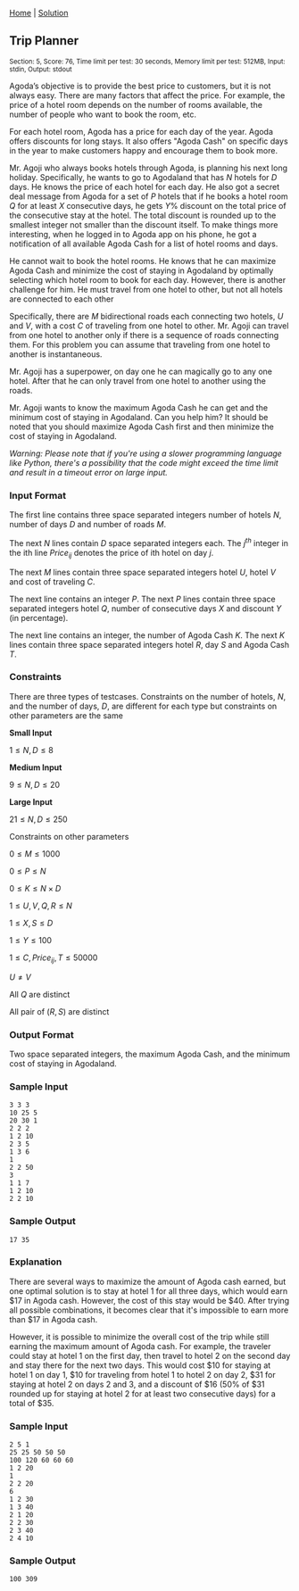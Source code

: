 [Home](../README.md) | [Solution](./solution.py)

## Trip Planner

<sup>Section: 5, Score: 76, Time limit per test: 30 seconds, Memory limit per test: 512MB, Input: stdin, Output: stdout</sup>

Agoda’s objective is to provide the best price to customers, but it is not always easy. There are many factors that affect the price. For example, the price of a hotel room depends on the number of rooms available, the number of people who want to book the room, etc.

For each hotel room, Agoda has a price for each day of the year. Agoda offers discounts for long stays. It also offers "Agoda Cash" on specific days in the year to make customers happy and encourage them to book more.

Mr. Agoji who always books hotels through Agoda, is planning his next long holiday. Specifically, he wants to go to Agodaland that has $N$ hotels for $D$ days. He knows the price of each hotel for each day. He also got a secret deal message from Agoda for a set of $P$ hotels that if he books a hotel room $Q$ for at least $X$ consecutive days, he gets $Y$% discount on the total price of the consecutive stay at the hotel. The total discount is rounded up to the smallest integer not smaller than the discount itself. To make things more interesting, when he logged in to Agoda app on his phone, he got a notification of all available Agoda Cash for a list of hotel rooms and days.

He cannot wait to book the hotel rooms. He knows that he can maximize Agoda Cash and minimize the cost of staying in Agodaland by optimally selecting which hotel room to book for each day. However, there is another challenge for him. He must travel from one hotel to other, but not all hotels are connected to each other

Specifically, there are $M$ bidirectional roads each connecting two hotels, $U$ and $V$, with a cost $C$ of traveling from one hotel to other. Mr. Agoji can travel from one hotel to another only if there is a sequence of roads connecting them. For this problem you can assume that traveling from one hotel to another is instantaneous.

Mr. Agoji has a superpower, on day one he can magically go to any one hotel. After that he can only travel from one hotel to another using the roads.

Mr. Agoji wants to know the maximum Agoda Cash he can get and the minimum cost of staying in Agodaland. Can you help him? It should be noted that you should maximize Agoda Cash first and then minimize the cost of staying in Agodaland.

_Warning: Please note that if you're using a slower programming language like Python, there's a possibility that the code might exceed the time limit and result in a timeout error on large input._

### Input Format

The first line contains three space separated integers number of hotels $N$, number of days $D$ and number of roads $M$.

The next $N$ lines contain $D$ space separated integers each. The $j^{th}$ integer in the ith line $Price_{ij}$ denotes the price of ith hotel on day $j$.

The next $M$ lines contain three space separated integers hotel $U$, hotel $V$ and cost of traveling $C$.

The next line contains an integer $P$. The next $P$ lines contain three space separated integers hotel $Q$, number of consecutive days $X$ and discount $Y$ (in percentage).

The next line contains an integer, the number of Agoda Cash $K$. The next $K$ lines contain three space separated integers hotel $R$, day $S$ and Agoda Cash $T$.



### Constraints

There are three types of testcases. Constraints on the number of hotels, $N$, and the number of days, $D$, are different for each type but constraints on other parameters are the same

**Small Input**

$1 \le N, D \le 8$

**Medium Input**

$9 \le N, D \le 20$

**Large Input**

$21 \le N, D \le 250$

Constraints on other parameters

$0 \le M \le 1000$

$0 \le P \le N$

$0 \le K \le N\times D$

$1 \le U, V, Q, R \le N$

$1 \le X, S \le D$

$1 \le Y \le 100$

$1 \le C, Price_{ij}, T \le 50000$

$U \ne V$

All $Q$ are distinct

All pair of $(R, S)$ are distinct

### Output Format

Two space separated integers, the maximum Agoda Cash, and the minimum cost of staying in Agodaland. 

### Sample Input

```
3 3 3
10 25 5
20 30 1
2 2 2
1 2 10
2 3 5
1 3 6
1
2 2 50
3
1 1 7
1 2 10
2 2 10
```

### Sample Output

```
17 35
```

### Explanation

There are several ways to maximize the amount of Agoda cash earned, but one optimal solution is to stay at hotel 1 for all three days, which would earn $17 in Agoda cash. However, the cost of this stay would be $40. After trying all possible combinations, it becomes clear that it's impossible to earn more than $17 in Agoda cash. 

However, it is possible to minimize the overall cost of the trip while still earning the maximum amount of Agoda cash. For example, the traveler could stay at hotel 1 on the first day, then travel to hotel 2 on the second day and stay there for the next two days. This would cost $10 for staying at hotel 1 on day 1, $10 for traveling from hotel 1 to hotel 2 on day 2, $31 for staying at hotel 2 on days 2 and 3, and a discount of $16 (50% of $31 rounded up for staying at hotel 2 for at least two consecutive days) for a total of $35. 

### Sample Input

```
2 5 1
25 25 50 50 50
100 120 60 60 60
1 2 20
1
2 2 20
6
1 2 30
1 3 40
2 1 20
2 2 30
2 3 40
2 4 10
```

### Sample Output

```
100 309
```
